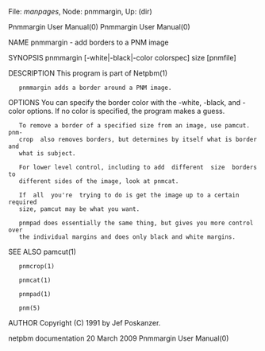 File: *manpages*,  Node: pnmmargin,  Up: (dir)

Pnmmargin User Manual(0)                              Pnmmargin User Manual(0)



NAME
       pnmmargin - add borders to a PNM image


SYNOPSIS
       pnmmargin [-white|-black|-color colorspec] size [pnmfile]


DESCRIPTION
       This program is part of Netpbm(1)

       pnmmargin adds a border around a PNM image.


OPTIONS
       You  can  specify  the border color with the -white, -black, and -color
       options.  If no color is specified, the program makes a guess.

       To remove a border of a specified size from an image, use pamcut.  pnm-
       crop  also removes borders, but determines by itself what is border and
       what is subject.

       For lower level control, including to add  different  size  borders  to
       different sides of the image, look at pnmcat.

       If  all  you're  trying to do is get the image up to a certain required
       size, pamcut may be what you want.

       pnmpad does essentially the same thing, but gives you more control over
       the individual margins and does only black and white margins.


SEE ALSO
       pamcut(1)

       pnmcrop(1)

       pnmcat(1)

       pnmpad(1)

       pnm(5)



AUTHOR
       Copyright (C) 1991 by Jef Poskanzer.



netpbm documentation             20 March 2009        Pnmmargin User Manual(0)
